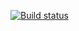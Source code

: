 [![Build status](https://ci.appveyor.com/api/projects/status/k86he2pn7if30pkt?svg=true)](https://ci.appveyor.com/project/la-chispa/ajs-homework-8-set)
